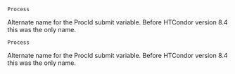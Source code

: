     Process

Alternate name for the ProcId submit variable. Before HTCondor version
8.4 this was the only name.

    Process

Alternate name for the ProcId submit variable. Before HTCondor version
8.4 this was the only name.

